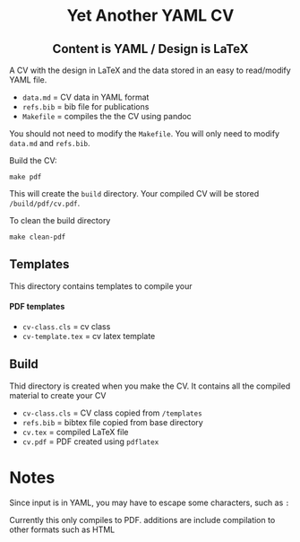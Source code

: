 <h1 align='center'>Yet Another YAML CV</h1>
<h2 align='center'>Content is YAML / Design is LaTeX</h1>

A CV with the design in LaTeX and the data stored in an easy to read/modify YAML file. 

+ ```data.md```  = CV data in YAML format
+ ```refs.bib``` = bib file for publications
+ ```Makefile``` = compiles the the CV using pandoc

You should not need to modify the `Makefile`. You will only need to modify `data.md` and `refs.bib`. 

Build the CV:
```
make pdf
```

This will create the `build` directory. Your compiled CV will be stored `/build/pdf/cv.pdf`.

To clean the build directory
```
make clean-pdf
```

## Templates
This directory contains templates to compile your
#### PDF templates
+ ```cv-class.cls``` = cv class
+ ```cv-template.tex``` = cv latex template

## Build
Thid directory is created when you make the CV.
It contains all the compiled material to create your CV

+ ```cv-class.cls``` = CV class copied from `/templates` 
+ ```refs.bib``` = bibtex file copied from base directory
+ ```cv.tex``` = compiled LaTeX file
+ ```cv.pdf``` = PDF created using `pdflatex`
  
# Notes
Since input is in YAML, you may have to escape some characters, such as `:`

Currently this only compiles to PDF. additions are include compilation to other formats such as HTML
